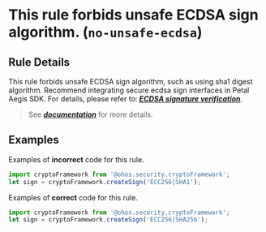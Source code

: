 # This rule forbids unsafe ECDSA sign algorithm. (`no-unsafe-ecdsa`)

## Rule Details

This rule forbids unsafe ECDSA sign algorithm, such as using sha1 digest algorithm. Recommend integrating secure ecdsa
sign interfaces in Petal Aegis SDK. For details, please refer to: [
**_ECDSA signature verification_**](https://developer.huawei.com/consumer/cn/doc/AppGallery-connect-Guides/aegis-signature-verification-0000001866035345#section12984925133517).

> See [**_documentation_**](https://developer.huawei.com/consumer/{{region}}/doc/harmonyos-guides-{{apiVersion}}/ide_no-unsafe-ecdsa-{{apiVersion}}) for more details.

## Examples

Examples of **incorrect** code for this rule.

```ts
import cryptoFramework from '@ohos.security.cryptoFramework';
let sign = cryptoFramework.createSign('ECC256|SHA1');
```

Examples of **correct** code for this rule.

```ts
import cryptoFramework from '@ohos.security.cryptoFramework';
let sign = cryptoFramework.createSign('ECC256|SHA256');
```
